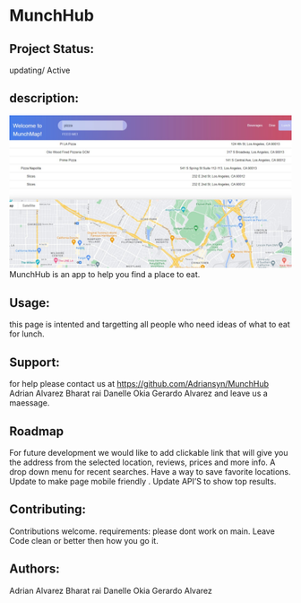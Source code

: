 # MunchHub

## Project Status:
updating/ Active

## description:
<img src="./munchhub screenshot.jpg" alt="munchhub screen shot"/>
MunchHub is an app to help you find a place to eat.

## Usage:
this page is intented and targetting all people who need ideas of what to eat for lunch.

## Support:
for help please contact us at 
https://github.com/Adriansyn/MunchHub
Adrian Alvarez
Bharat rai
Danelle Okia
Gerardo Alvarez
and leave us a maessage.

## Roadmap
For future development we would like to add clickable link that will give you the  address from the selected location, reviews, prices and more info.
A drop down menu for recent searches.
Have a way to save favorite locations.
Update to make page mobile friendly .
Update API’S to show top results.

## Contributing:
Contributions welcome.
requirements:
please dont work on main.
Leave Code clean or better then how you go it.

## Authors:
Adrian Alvarez
Bharat rai
Danelle Okia
Gerardo Alvarez